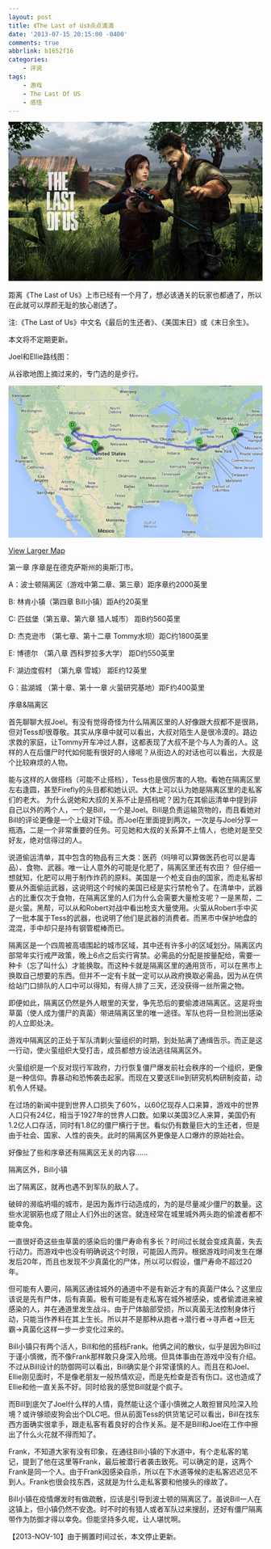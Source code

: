```yaml
---
layout: post
title: 《The Last of Us》点点滴滴
date: '2013-07-15 20:15:00 -0400'
comments: true
abbrlink: b1652f16
categories:
	- 评说
tags:
	- 游戏
	- The Last Of US
	- 感悟
---
```

![](/img/TLOU.jpeg)

距离《The Last of Us》上市已经有一个月了，想必该通关的玩家也都通了，所以在此就可以厚颜无耻的放心剧透了。

注:《The Last of Us》中文名《最后的生还者》、《美国末日》或《末日余生》。

本文将不定期更新。

Joel和Ellie路线图：

从谷歌地图上摘过来的，专门选的是步行。

![](/img/TLOU_WalkingMap.jpeg)

[View Larger Map](https://maps.google.ca/maps?f=d&source=embed&saddr=Boston,+MA,+USA&daddr=Lincoln,+MA,+United+States+to:Pittsburgh,+PA,+United+States+to:Jackson,+WY,+United+States+to:Gunnison,+CO,+United+States+to:Gunnison+Lakeside+Resort,+U.S.+50,+Gunnison,+Colorado,+United+States+to:Salt+Lake+City,+UT,+United+States&geocode=FZ9WhgIdw7bD-ykbMT0NLWXjiTGg6GIBJL98eA;FUhehwId9fy_-ynBMjgMDJvjiTHmUKh4X4iZ7A;FTETaQIdElw7-ykDhQZIb_E0iDE0G6JaoRX5jQ;FXlzlwIdROZl-SlLf8_8WBpTUzFcgzqxywEcPQ;FaEpTAId93Kg-SmfW4P1w5I_hzHskqdFEJ12zA;FRNCSwIdQsCd-SEUsO9FHfgwRykLJia7Cpo_hzEUsO9FHfgwRw;Fcv1bQIdma1U-SntMdGIlD1ShzHKMU1IoLdTWw&aq=0&oq=Lakeside+resort,+Colorado,+United+States&sll=38.505191,-107.19223&sspn=0.440615,0.545883&hl=en&dirflg=w&mra=ls&ie=UTF8&ll=41.112233,-91.475455&spn=5.4561,40.831206&t=m)


第一章 序章是在德克萨斯州的奥斯汀市。

A：波士顿隔离区（游戏中第二章、第三章）距序章约2000英里

B: 林肯小镇（第四章 Bill小镇）距A约20英里

C: 匹兹堡（第五章、第六章 猎人城市） 距B约560英里

D: 杰克逊市 （第七章、第十二章 Tommy水坝）距C约1800英里

E: 博德尔 （第八章 西科罗拉多大学） 距D约550英里

F: 湖边度假村 （第九章 雪城） 距E约12英里

G：盐湖城 （第十章、第十一章 火萤研究基地）距F约400英里


序章&隔离区

首先聊聊大叔Joel。有没有觉得奇怪为什么隔离区里的人好像跟大叔都不是很熟，但对Tess却很尊敬。其实从序章中就可以看出，大叔对陌生人是很冷漠的。路边求救的家庭，让Tommy开车冲过人群，这都表现了大叔不是个与人为善的人。这样的人在后僵尸时代如何能有很好的人缘呢？从街边人的对话也可以看出，大叔是个比较麻烦的人物。

能与这样的人做搭档（可能不止搭档），Tess也是很厉害的人物。看她在隔离区里左右逢圆，甚至Firefly的头目都和她认识。大体上可以认为她是隔离区里的走私客们的老大。
为什么说她和大叔的关系不止是搭档呢？因为在其偷运清单中提到非自己以外的两个人，一个是Bill，一个是Joel。Bill是负责运输货物的，而且看她对Bill的评论更像是一个上级对下级。而Joel在里面提到两次，一次是与Joel分享一瓶酒，二是一个非常重要的任务。可见她和大叔的关系算不上情人，也绝对是至交好友，绝对信得过的人。

说道偷运清单，其中包含的物品有三大类：医药（吗啡可以算做医药也可以是毒品）、食物、武器。唯一让人意外的可能是化肥了，隔离区里还有农田？ 但仔细一想就知，化肥可以用于制作炸药的原料。美国是一个枪支自由的国家，而走私客却要从外面偷运武器，这说明这个时候的美国已经是实行禁枪令了。在清单中，武器占的比重仅次于食物，在隔离区里的人们为什么会需要大量枪支呢？一是黑帮，二是火萤。黑帮，可以从和Robert对战中看出枪支大量使用。火萤从Robert手中买了一批本属于Tess的武器，也说明了他们是武器的消费者。而黑市中保护地盘的混混，手中却只是持有钢管棍棒而已。

隔离区是一个四周被高墙围起的城市区域，其中还有许多小的区域划分。隔离区内部常年实行戒严政策，晚上6点之后实行宵禁。必需品的分配是按量配给，需要一种卡（忘了叫什么）才能换取。而这种卡就是隔离区里的通用货币，可以在黑市上换取自己想要的东西。但并不一定有卡就一定可以从政府换取必需品，因为从在供给站门口排队的人口中可以得知，有得人排了三天，还没获得一丝所需之物。

即便如此，隔离区仍然是外人眼里的天堂，争先恐后的要偷渡进隔离区。这是将虫草菌（使人成为僵尸的真菌）带进隔离区里的唯一途径。军队也将一旦检测出感染的人立即处决。

游戏中隔离区的正处于军队清剿火萤组织的时期，到处贴满了通缉告示。而正是这一行动，使火萤组织大受打击，成员都想方设法逃往隔离区外。

火萤组织是一个反对现行军政府，力行恢复僵尸爆发前社会秩序的一个组织，更像是一种信仰。靠暴动和恐怖袭击起家。而现在又要送Ellie到研究机构研制疫苗，动机令人怀疑。

在过场的新闻中提到世界人口损失了60%，以60亿现存人口来算，游戏中的世界人口只有24亿，相当于1927年的世界人口数。如果以美国3亿人来算，美国仍有1.2亿人口存活，同时有1.8亿的僵尸横行于世。看似仍有数量巨大的生还者，但是由于社会、国家、人性的丧失。此时的隔离区外更像是人口爆炸的原始社会。

好像扯了些和序章还有隔离区无关的内容……

隔离区外，Bill小镇

出了隔离区，就再也遇不到军队的敌人了。

破碎的濒临坍塌的城市，是因为轰炸行动造成的，为的是尽量减少僵尸的数量。这些水泥钢筋也成了阻止人们外出的迷宫。就连经常在城里城外两头跑的偷渡者都不能幸免。

一直很好奇这些虫草菌的感染后的僵尸寿命有多长？时间过长就会变成真菌，失去行动力。而游戏中也没有明确说这个时限，可能因人而异。根据游戏时间发生在爆发后20年，而且也发现不少真菌化的尸体，所以可以假设，僵尸寿命不超过20年。

但可能有人要问，隔离区通往城外的通道中不是有新近才有的真菌尸体么？这里应该说是先有尸体，后有真菌。极有可能是有走私客在城外被感染，或者偷渡进来被感染的人，并在通道里发生战斗。由于尸体脑部受损，所以真菌无法控制身体行动，只能当作养料在其上生长。所以并不是那种从跑者->潜行者->寻声者->巨无霸->真菌化这样一步一步变化过来的。

Bill小镇只有两个活人，Bill和他的搭档Frank。他俩之间的散伙，似乎是因为Bill过于谨小慎微，而不像Frank那样敢只身深入险境。但具体事由在游戏中没有介绍。不过从Bill设计的防御网可以看出，Bill确实是个非常谨慎的人。而且在和Joel、Ellie刚见面时，不是像老朋友一般热情欢迎，而是先检查是否有伤口。这也造成了Ellie和他一直关系不好。同时给我的感觉Bill就是个疯子。

而Bill到底欠了Joel什么样的人情，竟然能让这个谨小慎微之人敢担冒风险深入险境？或许够顽皮狗会出个DLC吧。但从前面Tess的供货笔记可以看出，Bill在找东西方面确实很拿手，跟走私客有着良好的合作关系。是不是Bill和Joel在工作中擦出了什么火花就不得而知了。

Frank，不知道大家有没有印象，在通往Bill小镇的下水道中，有个走私客的笔记，提到了他在这里等Frank，最后被潜行者袭击致死。可以确定的是，这两个Frank是同一个人。由于Frank因感染自杀，所以在下水道等候的走私客迟迟见不到人。Frank也很会找东西，这就是为什么走私客要和他接头的缘故了。

Bill小镇在疫情爆发时有做疏散，应该是引导到波士顿的隔离区了。虽说Bill一人在这镇上，但小镇仍然不安逸。时不时的有猎人或者军队过来搜刮，还好有僵尸隔离带作为防御才得以幸免。但能坚持多久呢，让人堪忧啊。

【2013-NOV-10】由于搁置时间过长，本文停止更新。
